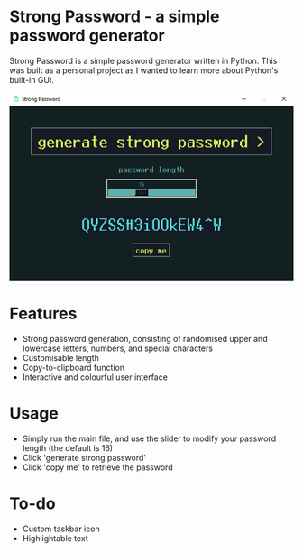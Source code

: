 # Strong Password - a simple password generator

Strong Password is a simple password generator written in Python. This was built as a personal project as I wanted to learn more about Python's built-in GUI.

![preview](images/preview.png)

# Features

- Strong password generation, consisting of randomised upper and lowercase letters, numbers, and special characters
- Customisable length
- Copy-to-clipboard function
- Interactive and colourful user interface

# Usage

- Simply run the main file, and use the slider to modify your password length (the default is 16)
- Click 'generate strong password'
- Click 'copy me' to retrieve the password

# To-do

- Custom taskbar icon
- Highlightable text